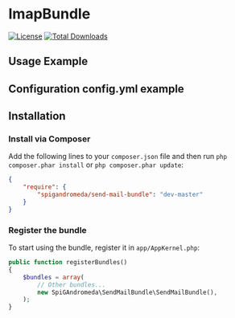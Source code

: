 ImapBundle
=====
[![License](https://poser.pugx.org/spigandromeda/send-mail-bundle/license.png)](https://packagist.org/packages/spigandromeda/send-mail-bundle)
[![Total Downloads](https://poser.pugx.org/webeith/send-mail-bundle/downloads.png)](https://packagist.org/packages/spigandromeda/send-mail-bundle)

Usage Example
-------------

Configuration config.yml example
-------------

## Installation

### Install via Composer

Add the following lines to your `composer.json` file and then run `php composer.phar install` or `php composer.phar update`:

```json
{
    "require": {
        "spigandromeda/send-mail-bundle": "dev-master"
    }
}
```

### Register the bundle

To start using the bundle, register it in `app/AppKernel.php`:

```php
public function registerBundles()
{
    $bundles = array(
        // Other bundles...
        new SpiGAndromeda\SendMailBundle\SendMailBundle(),
    );
}
```